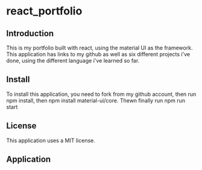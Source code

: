 # react_portfolio

## Introduction
This is my portfolio built with react, using the material UI as the framework. This application has links to my github as well as six different projects i've done, using the different language i've learned so far.

## Install
To install this application, you need to fork from my github account, then run npm install, then npm install material-ui/core. Thewn finally run npm run start

## License
This application uses a MIT license.

## Application